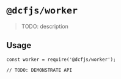 # `@dcfjs/worker`

> TODO: description

## Usage

```
const worker = require('@dcfjs/worker');

// TODO: DEMONSTRATE API
```
